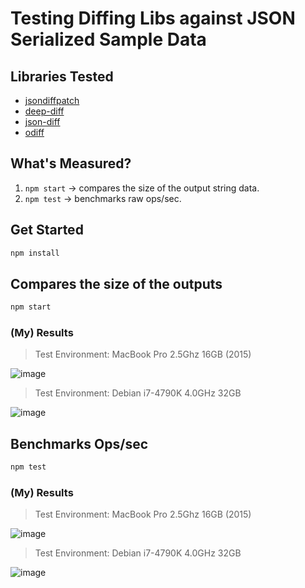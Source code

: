 # Testing Diffing Libs against JSON Serialized Sample Data


## Libraries Tested

* [jsondiffpatch](https://www.npmjs.org/package/jsondiffpatch)
* [deep-diff](https://www.npmjs.org/package/deep-diff)
* [json-diff](https://www.npmjs.org/package/json-diff)
* [odiff](https://www.npmjs.org/package/odiff)

## What's Measured?

1. `npm start` -> compares the size of the output string data.
1. `npm test`  -> benchmarks raw ops/sec.


## Get Started

```sh
npm install
```

## Compares the size of the outputs

```sh
npm start
```

### (My) Results

> Test Environment: MacBook Pro 2.5Ghz 16GB (2015)

![image](https://cloud.githubusercontent.com/assets/397632/14176377/e1ce56d0-f70d-11e5-9edc-9eb91205fd10.png)

> Test Environment: Debian i7-4790K 4.0GHz 32GB

![image](https://cloud.githubusercontent.com/assets/397632/14099089/9399c0b4-f53f-11e5-9d48-d89447742205.png)



## Benchmarks Ops/sec

```sh
npm test
```

### (My) Results

> Test Environment: MacBook Pro 2.5Ghz 16GB (2015)

![image](https://cloud.githubusercontent.com/assets/397632/14156163/34860800-f682-11e5-9aad-df88484f7c49.png)

> Test Environment: Debian i7-4790K 4.0GHz 32GB

![image](https://cloud.githubusercontent.com/assets/397632/14098912/d7ebbcec-f53d-11e5-957a-d4a02c6f86c7.png)

